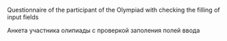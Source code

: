 Questionnaire of the participant of the Olympiad with checking the filling of input fields

Анкета участника олипиады с проверкой заполения полей ввода
